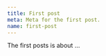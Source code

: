 ```yaml
---
title: First post
meta: Meta for the first post.
name: first-post
---
```


The first posts is about ...
